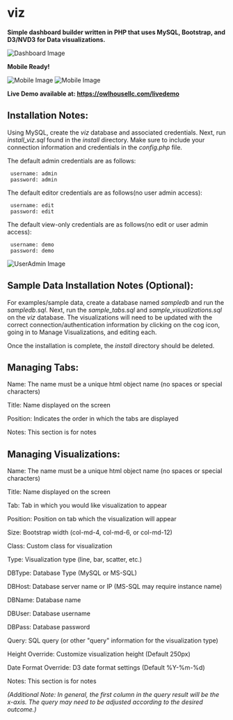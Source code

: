 # viz
**Simple dashboard builder written in PHP that uses MySQL, Bootstrap, and D3/NVD3 for Data visualizations.**

![Dashboard Image](https://owlhousellc.com/oh_tablet_md.jpeg)

**Mobile Ready!**

![Mobile Image](https://owlhousellc.com/oh_sample3.png) ![Mobile Image](https://owlhousellc.com/oh_mobile_sm.gif)

**Live Demo available at:
     https://owlhousellc.com/livedemo**

## Installation Notes:
Using MySQL, create the *viz* database and associated credentials.  Next, run *install_viz.sql* found in the *install* directory.  Make sure to include your connection information and credentials in the *config.php* file.

The default admin credentials are as follows:

     username: admin
     password: admin

The default editor credentials are as follows(no user admin access):

     username: edit
     password: edit

The default view-only credentials are as follows(no edit or user admin access):

     username: demo
     password: demo

![UserAdmin Image](https://owlhousellc.com/oh_viz_useradmin.png)

## Sample Data Installation Notes (Optional):
For examples/sample data, create a database named *sampledb* and run the *sampledb.sql*.  Next, run the *sample_tabs.sql* and *sample_visualizations.sql* on the *viz* database.  The visualizations will need to be updated with the correct connection/authentication information by clicking on the cog icon, going in to Manage Visualizations, and editing each.

Once the installation is complete, the *install* directory should be deleted.


## Managing Tabs:
Name: The name must be a unique html object name (no spaces or special characters)

Title: Name displayed on the screen

Position: Indicates the order in which the tabs are displayed

Notes: This section is for notes


## Managing Visualizations:
Name: The name must be a unique html object name (no spaces or special characters)

Title: Name displayed on the screen

Tab: Tab in which you would like visualization to appear

Position: Position on tab which the visualization will appear

Size: Bootstrap width (col-md-4, col-md-6, or col-md-12)

Class: Custom class for visualization

Type: Visualization type (line, bar, scatter, etc.)

DBType: Database Type (MySQL or MS-SQL)

DBHost: Database server name or IP (MS-SQL may require instance name)

DBName: Database name

DBUser: Database username

DBPass: Database password

Query: SQL query (or other "query" information for the visualization type)

Height Override: Customize visualization height (Default 250px)

Date Format Override: D3 date format settings (Default %Y-%m-%d)

Notes: This section is for notes

*(Additional Note:  In general, the first column in the query result will be the x-axis.  The query may need to be adjusted according to the desired outcome.)*
